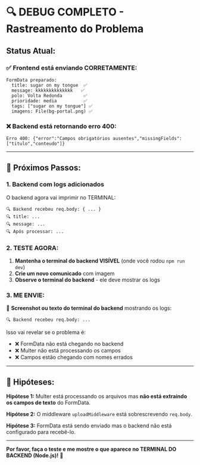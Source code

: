 # 🔍 DEBUG COMPLETO - Rastreamento do Problema

## Status Atual:

### ✅ Frontend está enviando CORRETAMENTE:
```
FormData preparado:
  title: sugar on my tongue  ✅
  message: kkkkkkkkkkkkkk   ✅
  polo: Volta Redonda        ✅
  prioridade: media          ✅
  tags: ["sugar on my tongue"] ✅
  imagens: File(bg-portal.png) ✅
```

### ❌ Backend está retornando erro 400:
```
Erro 400: {"error":"Campos obrigatórios ausentes","missingFields":["titulo","conteudo"]}
```

---

## 🎯 Próximos Passos:

### 1. Backend com logs adicionados
O backend agora vai imprimir no TERMINAL:
```
🔍 Backend recebeu req.body: { ... }
🔍 title: ...
🔍 message: ...
🔍 Após processar: ...
```

### 2. TESTE AGORA:

1. **Mantenha o terminal do backend VISÍVEL** (onde você rodou `npm run dev`)
2. **Crie um novo comunicado** com imagem
3. **Observe o terminal do backend** - ele deve mostrar os logs

### 3. ME ENVIE:

📸 **Screenshot ou texto do terminal do backend** mostrando os logs:
```
🔍 Backend recebeu req.body: ...
```

Isso vai revelar se o problema é:
- ❌ FormData não está chegando no backend
- ❌ Multer não está processando os campos
- ❌ Campos estão chegando com nomes errados

---

## 🤔 Hipóteses:

**Hipótese 1:** Multer está processando os arquivos mas **não está extraindo os campos de texto** do FormData.

**Hipótese 2:** O middleware `uploadMiddleware` está sobrescrevendo `req.body`.

**Hipótese 3:** FormData está sendo enviado mas o backend não está configurado para recebê-lo.

---

**Por favor, faça o teste e me mostre o que aparece no TERMINAL DO BACKEND (Node.js)!** 🚀
